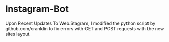 Instagram-Bot
=============

Upon Recent Updates To Web.Stagram, I modified the python script by github.com/cranklin to fix errors with GET and POST requests with the new sites layout.
